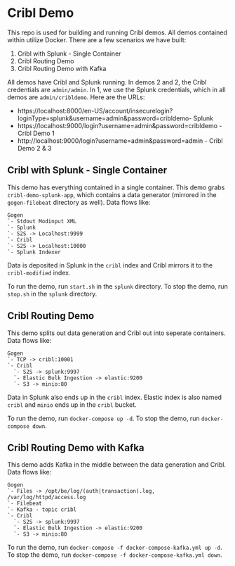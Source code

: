 # Cribl Demo

This repo is used for building and running Cribl demos. All demos contained within utilize Docker. There are a few scenarios we have built:

1. Cribl with Splunk - Single Container
2. Cribl Routing Demo
3. Cribl Routing Demo with Kafka

All demos have Cribl and Splunk running. In demos 2 and 2, the Cribl credentials are `admin/admin`. In 1, we use the Splunk credentials, which in all demos are `admin/cribldemo`. Here are the URLs:

* https://localhost:8000/en-US/account/insecurelogin?loginType=splunk&username=admin&password=cribldemo- Splunk
* https://localhost:9000/login?username=admin&password=cribldemo - Cribl Demo 1
* http://localhost:9000/login?username=admin&password=admin - Cribl Demo 2 & 3

## Cribl with Splunk - Single Container

This demo has everything contained in a single container. This demo grabs `cribl-demo-splunk-app`, which contains a data generator (mirrored in the `gogen-filebeat` directory as well). Data flows like:

    Gogen
    `- Stdout Modinput XML
    `- Splunk
    `- S2S -> Localhost:9999
    `- Cribl
    `- S2S -> Localhost:10000
    `- Splunk Indexer

Data is deposited in Splunk in the `cribl` index and Cribl mirrors it to the `cribl-modified` index.

To run the demo, run `start.sh` in the `splunk` directory. To stop the demo, run `stop.sh` in the `splunk` directory.

## Cribl Routing Demo

This demo splits out data generation and Cribl out into seperate containers. Data flows like:

    Gogen
    `- TCP -> cribl:10001
    `- Cribl
      `- S2S -> splunk:9997
      `- Elastic Bulk Ingestion -> elastic:9200
      `- S3 -> minio:80

Data in Splunk also ends up in the `cribl` index. Elastic index is also named `cribl` and `minio` ends up in the `cribl` bucket.

To run the demo, run `docker-compose up -d`. To stop the demo, run `docker-compose down`.

## Cribl Routing Demo with Kafka

This demo adds Kafka in the middle between the data generation and Cribl. Data flows like:

    Gogen
    `- Files -> /opt/be/log/(auth|transaction).log, /var/log/httpd/access.log
    `- Filebeat
    `- Kafka - topic cribl
    `- Cribl
      `- S2S -> splunk:9997
      `- Elastic Bulk Ingestion -> elastic:9200
      `- S3 -> minio:80

To run the demo, run `docker-compose -f docker-compose-kafka.yml up -d`. To stop the demo, run `docker-compose -f docker-compose-kafka.yml down`.
